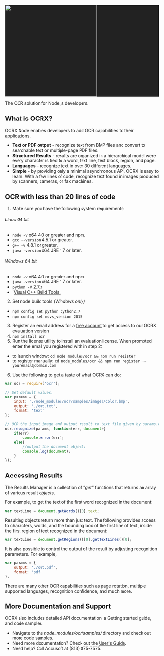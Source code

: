 <div style="background-color: #222">
  <a href="https://www.accusoft.com/products/ocr-xpress/overview/">
    <img height="300" width="300" src="http://help.accusoft.com/OCRXpress/v3.2/nodejs/images/ocrxpress_icon.png">
  </a>
  </div>
  <p align="left">The OCR solution for Node.js developers.</p>

## What is OCRX?

OCRX Node enables developers to add OCR capabilities to their applications.

- **Text or PDF output** - recognize text from BMP files and convert to searchable text or multiple-page PDF files.
- **Structured Results** - results are organized in a hierarchical model were every character is tied to a word, text line, text block, region, and page.
- **Languages** - recognize text in over 30 different languages.
- **Simple** - by providing only a minimal asynchronous API, OCRX is easy to learn. With a few lines of code, recognize text found in images produced by scanners, cameras, or fax machines.
## OCR with less than 20 lines of code 

  1. Make sure you have the following system requirements:
      
###### Linux *64 bit*

   - `node -v` x64 4.0 or greater and npm.
   - `gcc --version` 4.8.1 or greater.
   - `g++ -v` 4.8.1 or greater.
   - `java -version` x64 JRE 1.7 or later.

###### Windows *64 bit*

   - `node -v` x64 4.0 or greater and npm.
   - `java -version` x64 JRE 1.7 or later.
   - `python -V` 2.7.x
   - `[Visual C++ Build Tools.](http://landinghub.visualstudio.com/visual-cpp-build-tools)

2. Set node build tools *(Windows only)*
   
  - `npm config set python python2.7`
  - `npm config set msvs_version 2015`

3. Register an email address for a [free account](https://www.accusoft.com/products/ocr-xpress/get-it/) to get access to our OCRX evaluation version
4. `npm install ocr` 
5. Run the license utility to install an evaluation license. When prompted enter the email you registered with in step 2: 
  - to launch window: 
	  `cd node_modules/ocr && npm run register`
 - to register manually: 
	   `cd node_modules/ocr && npm run register -- youremail@domain.com ` 
6. Use the following to get a taste of what OCRX can do:

```js
var ocr = require('ocr');

// Set default values. 
var params = {
    input: './node_modules/ocr/samples/images/color.bmp',
    output: './out.txt',
	format: 'text'
};
    
// OCR the input image and output result to text file given by params.output
ocr.recognize(params, function(err, document){
    if(err)
        console.error(err);
    else{        
        //output the document object: 
        console.log(document); 
    }
});
```
## Accessing Results
The Results Manager is a collection of *"get"* functions that returns an array of various result *objects*.

For example, to get the text of the first word recognized in the document:
```js
var textLine = document.getWords()[0].text;
```
Resulting objects return more than just text. The following provides access to characters, words, and the bounding box of the first line of text, inside the first region of text recognized in the document:
```js
var textLine = document.getRegions()[0].getTextLines()[0];
```
It is also possible to control the output of the result by adjusting recognition parameters. For example,
```js
var params = {
    output: './out.pdf',
    format: 'pdf'
};
```
There are many other OCR capabilities such as page rotation, multiple supported languages, recognition confidence, and much more.
## More Documentation and Support

OCRX also includes detailed API documentation, a Getting started guide, and code samples

- Navigate to the _node_modules/ocr/samples/_ directory and check out more code samples.
- Need more documentation? Check out the [User's Guide](http://help.accusoft.com/OCRXpress/v3.2/nodejs/webframe.html).
- Need help? Call Accusoft at (813) 875-7575.



